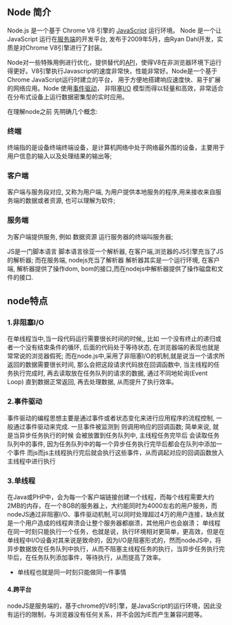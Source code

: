 ## Node 简介
Node.js 是一个基于 Chrome V8 引擎的 [JavaScript](https://baike.baidu.com/item/JavaScript/321142) 运行环境。
Node 是一个让 JavaScript 运行在[服务端](https://baike.baidu.com/item/%E6%9C%8D%E5%8A%A1%E7%AB%AF/6492316)的开发平台, 发布于2009年5月，由Ryan Dahl开发，实质是对Chrome V8引擎进行了封装。

Node对一些特殊用例进行优化，提供替代的[API](https://baike.baidu.com/item/API/10154)，使得V8在非浏览器环境下运行得更好。V8引擎执行Javascript的速度非常快，性能非常好。Node是一个基于Chrome JavaScript运行时建立的平台， 用于方便地搭建响应速度快、易于扩展的网络应用。Node 使用[事件驱动](https://baike.baidu.com/item/%E4%BA%8B%E4%BB%B6%E9%A9%B1%E5%8A%A8/9597519)， 非阻塞[I/O](https://baike.baidu.com/item/I%2FO/84718) 模型而得以轻量和高效，非常适合在分布式设备上运行数据密集型的实时应用。

在理解node之前 先明确几个概念:

### 终端

终端指的是设备终端终端设备，是计算机网络中处于网络最外围的设备，主要用于用户信息的输入以及处理结果的输出等;

### 客户端

客户端与服务段对应, 又称为用户端, 为用户提供本地服务的程序,用来接收来自服务端的数据或者资源, 也可以理解为软件;

### 服务端

为客户端提供服务, 例如 数据资源
运行服务器的终端叫服务器;

JS是一门脚本语言 脚本语言徐亚一个解析器, 在客户端,浏览器的JS引擎充当了JS的解析器;
而在服务端, nodejs充当了解析器
解析器其实是一个运行环境, 在客户端, 解析器提供了操作dom, bom的接口,而在nodejs中解析器提供了操作磁盘和文件的接口.

## node特点

### 1.非阻塞I/O

在单线程当中,当一段代码运行需要很长时间的时候,, 比如 一个没有终止的递归或者一个没有结束条件的循环, 后面的代码处于等待状态, 在浏览器端的表现也就是常常说的浏览器假死; 而在node.js中,采用了非阻塞I/O的机制,就是说当一个请求所返回的数据需要很长时间, 那么会把这段请求代码放在回调函数中, 当主线程的任务执行完成时, 再去读取放在任务队列的请求的数据, 通过不同地轮询(Event Loop) 直到数据正常返回, 再去处理数据, 从而提升了执行效率。    

### 2.事件驱动

事件驱动的编程思想主要是通过事件或者状态变化来进行应用程序的流程控制, 一般通过事件驱动来完成. 一旦事件被监测到 则调用响应的回调函数; 简单来说, 就是当异步任务执行的时候 会被放置到任务队列中, 主线程任务完毕后 会读取任务队列中的事件, 因为任务队列中的每一个异步任务执行完毕后都会在队列中添加一个事件 而js而js主线程执行完后就会执行这些事件，从而调起对应的回调函数放入主线程中进行执行

### 3.单线程

 在Java或PHP中，会为每一个客户端链接创建一个线程，而每个线程需要大约2MB的内存，在一个8GB的服务器上，大约能同时为4000左右的用户服务，而nodeJS通过非阻塞I/O、事件驱动机制,可以同时处理超过4万的用户连接，缺点就是一个用户造成的线程奔溃会让整个服务器都崩溃，其他用户也会崩溃；
单线程在同一时刻只能执行一个任务，也就是说，执行环境相对更简单，更高效，但是在单线程中I/O设备对其来说是致命的，因为I/O是阻塞形式的，然而nodeJS中，将异步数据放在任务队列中执行，从而不阻塞主线程任务的执行，当异步任务执行完毕后，在任务队列添加事件，等待执行，从而提高了效率。

* 单线程也就是同一时刻只能做同一件事情

 #### 4.跨平台

 nodeJS是服务端的，基于chrome的V8引擎，是JavaScript的运行环境，因此没有运行的限制，与浏览器没有任何关系，并不会因为IE而产生兼容问题等。